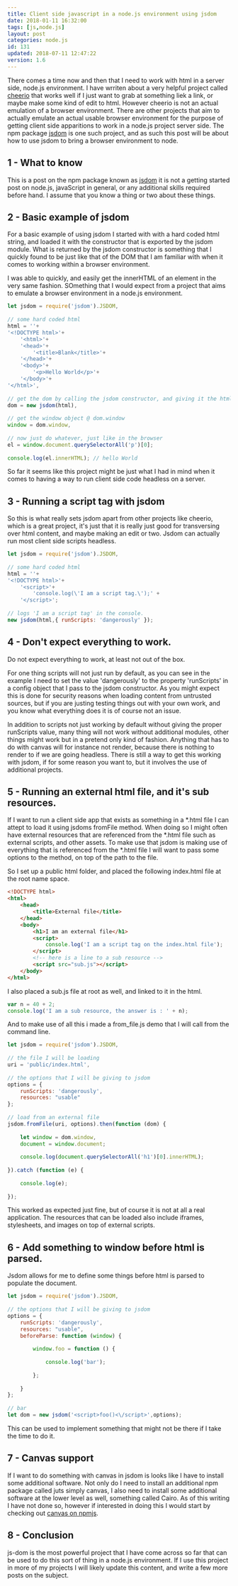 ```yaml
---
title: Client side javascript in a node.js environment using jsdom
date: 2018-01-11 16:32:00
tags: [js,node.js]
layout: post
categories: node.js
id: 131
updated: 2018-07-11 12:47:22
version: 1.6
---
```


There comes a time now and then that I need to work with html in a server side, node.js environment. I have wrriten about a very helpful project called [cheerio](https://www.npmjs.com/package/cheerio) that works well if I just want to grab at something liek a link, or maybe make some kind of edit to html. However cheerio is not an actual emulation of a browser environment. There are other projects that aim to actually emulate an actual usable browser environment for the purpose of getting client side apparitions to work in a node.js project server side. The npm package [jsdom](https://www.npmjs.com/package/jsdom) is one such project, and as such this post will be about how to use jsdom to bring a browser environment to node.

<!-- more -->

## 1 - What to know

This is a post on the npm package known as [jsdom](https://www.npmjs.com/package/jsdom) it is not a getting started post on node.js, javaScript in general, or any additional skills required before hand. I assume that you know a thing or two about these things.

## 2 - Basic example of jsdom

For a basic example of using jsdom I started with with a hard coded html string, and loaded it with the constructor that is exported by the jsdom module. What is returned by the jsdom constructor is something that I quickly found to be just like that of the DOM that I am familiar with when it comes to working within a browser environment. 

I was able to quickly, and easily get the innerHTML of an element in the very same fashion. SOmething that I would expect from a project that aims to emulate a browser environment in a node.js environment. 

```js
let jsdom = require('jsdom').JSDOM,
 
// some hard coded html
html = ''+
'<!DOCTYPE html>'+
    '<html>'+
    '<head>'+
        '<title>Blank</title>'+
    '</head>'+
    '<body>'+
        '<p>Hello World</p>'+
    '</body>'+
'</html>',
 
// get the dom by calling the jsdom constructor, and giving it the html
dom = new jsdom(html),
 
// get the window object @ dom.window
window = dom.window,
 
// now just do whatever, just like in the browser
el = window.document.querySelectorAll('p')[0];
 
console.log(el.innerHTML); // hello World
```

So far it seems like this project might be just what I had in mind when it comes to having a way to run client side code headless on a server.

## 3 - Running a script tag with jsdom

So this is what really sets jsdom apart from other projects like cheerio, which is a great project, it's just that it is really just good for transversing over html content, and maybe making an edit or two. Jsdom can actually run most client side scripts headless.

```js
let jsdom = require('jsdom').JSDOM,
 
// some hard coded html
html = ''+
'<!DOCTYPE html>'+
    '<script>'+
        'console.log(\'I am a script tag.\');' +
    '</script>';
 
// logs 'I am a script tag' in the console.
new jsdom(html,{ runScripts: 'dangerously' });
```

## 4 - Don't expect everything to work.

Do not expect everything to work, at least not out of the box.

For one thing scripts will not just run by default, as you can see in the example I need to set the value 'dangerously' to the property 'runScripts' in a config object that I pass to the jsdom constructor. As you might expect this is done for security reasons when loading content from untrusted sources, but if you are justing testing things out with your own work, and you know what everything does it is of course not an issue.

In addition to scripts not just working by default without giving the proper runScripts value, many thing will not work without additional modules, other things might work but in a pretend only kind of fashion. Anything that has to do with canvas will for instance not render, because there is nothing to render to if we are going headless. There is still a way to get this working with jsdom, if for some reason you want to, but it involves the use of additional projects.

## 5 - Running an external html file, and it's sub resources.

If I want to run a client side app that exists as something in a \*.html file I can attept to load it using jsdoms fromFile method. When doing so I might often have external resources that are referenced from the \*.html file such as external scripts, and other assets. To make use that jsdom is making use of everything that is referenced from the *\.html file I will want to pass some options to the method, on top of the path to the file.

So I set up a public html folder, and placed the following index.html file at the root name space.
```html
<!DOCTYPE html>
<html>
    <head>
        <title>External file</title>
    </head>
    <body>
        <h1>I am an external file</h1>
        <script>
            console.log('I am a script tag on the index.html file');
        </script>
        <!-- here is a line to a sub resource -->
        <script src="sub.js"></script>
    </body>
</html>
```

I also placed a sub.js file at root as well, and linked to it in the html.

```js
var n = 40 + 2;
console.log('I am a sub resource, the answer is : ' + n);
```

And to make use of all this i made a from_file.js demo that I will call from the command line.

```js
let jsdom = require('jsdom').JSDOM,
 
// the file I will be loading
uri = 'public/index.html',
 
// the options that I will be giving to jsdom
options = {
    runScripts: 'dangerously',
    resources: "usable"
};
 
// load from an external file
jsdom.fromFile(uri, options).then(function (dom) {
 
    let window = dom.window,
    document = window.document;
 
    console.log(document.querySelectorAll('h1')[0].innerHTML);
 
}).catch (function (e) {
 
    console.log(e);
 
});
```

This worked as expected just fine, but of course it is not at all a real application. The resources that can be loaded also include iframes, stylesheets, and images on top of external scripts.

## 6 - Add something to window before html is parsed.

Jsdom allows for me to define some things before html is parsed to populate the document.

```js
let jsdom = require('jsdom').JSDOM,
 
// the options that I will be giving to jsdom
options = {
    runScripts: 'dangerously',
    resources: "usable",
    beforeParse: function (window) {
 
        window.foo = function () {
 
            console.log('bar');
 
        };
 
    }
};
 
// bar
let dom = new jsdom('<script>foo()<\/script>',options);
```

This can be used to implement something that might not be there if I take the time to do it.

## 7 - Canvas support

If I want to do something with canvas in jsdom is looks like I have to install some additional software. Not only do I need to install an additional npm package called juts simply canvas, I also need to install some additional software at the lower level as well, something called Cairo. As of this writing I have not done so, however if interested in doing this I would start by checking out [canvas on npmjs](https://www.npmjs.com/package/canvas).

## 8 - Conclusion

js-dom is the most powerful project that I have come across so far that can be used to do this sort of thing in a node.js environment. If I use this project in more of my projects I will likely update this content, and write a few more posts on the subject.